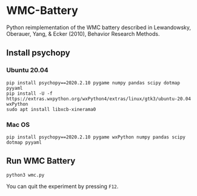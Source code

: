 # WMC-Battery

Python reimplementation of the WMC battery described in Lewandowsky, Oberauer, Yang, & Ecker (2010), Behavior Research Methods.

## Install psychopy

### Ubuntu 20.04

```
pip install psychopy==2020.2.10 pygame numpy pandas scipy dotmap pyyaml
pip install -U -f https://extras.wxpython.org/wxPython4/extras/linux/gtk3/ubuntu-20.04 wxPython
sudo apt install libxcb-xinerama0
```

### Mac OS

```
pip install psychopy==2020.2.10 pygame wxPython numpy pandas scipy dotmap pyyaml
```


## Run WMC Battery

`python3 wmc.py`


You can quit the experiment by pressing `F12`.
